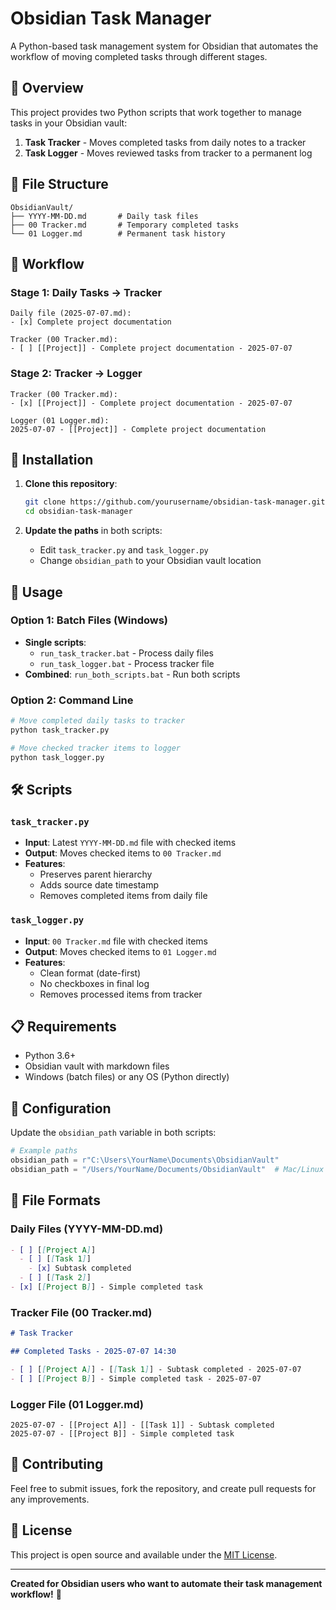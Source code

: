 # Obsidian Task Manager

A Python-based task management system for Obsidian that automates the workflow of moving completed tasks through different stages.

## 🎯 Overview

This project provides two Python scripts that work together to manage tasks in your Obsidian vault:

1. **Task Tracker** - Moves completed tasks from daily notes to a tracker
2. **Task Logger** - Moves reviewed tasks from tracker to a permanent log

## 📁 File Structure

```
ObsidianVault/
├── YYYY-MM-DD.md       # Daily task files
├── 00 Tracker.md       # Temporary completed tasks
└── 01 Logger.md        # Permanent task history
```

## 🔄 Workflow

### Stage 1: Daily Tasks → Tracker
```
Daily file (2025-07-07.md):
- [x] Complete project documentation

Tracker (00 Tracker.md):
- [ ] [[Project]] - Complete project documentation - 2025-07-07
```

### Stage 2: Tracker → Logger
```
Tracker (00 Tracker.md):
- [x] [[Project]] - Complete project documentation - 2025-07-07

Logger (01 Logger.md):
2025-07-07 - [[Project]] - Complete project documentation
```

## 🚀 Installation

1. **Clone this repository**:
   ```bash
   git clone https://github.com/yourusername/obsidian-task-manager.git
   cd obsidian-task-manager
   ```

2. **Update the paths** in both scripts:
   - Edit `task_tracker.py` and `task_logger.py`
   - Change `obsidian_path` to your Obsidian vault location

## 📖 Usage

### Option 1: Batch Files (Windows)
- **Single scripts**: 
  - `run_task_tracker.bat` - Process daily files
  - `run_task_logger.bat` - Process tracker file
- **Combined**: `run_both_scripts.bat` - Run both scripts

### Option 2: Command Line
```bash
# Move completed daily tasks to tracker
python task_tracker.py

# Move checked tracker items to logger
python task_logger.py
```

## 🛠 Scripts

### `task_tracker.py`
- **Input**: Latest `YYYY-MM-DD.md` file with checked items
- **Output**: Moves checked items to `00 Tracker.md`
- **Features**: 
  - Preserves parent hierarchy
  - Adds source date timestamp
  - Removes completed items from daily file

### `task_logger.py`
- **Input**: `00 Tracker.md` file with checked items
- **Output**: Moves checked items to `01 Logger.md`
- **Features**:
  - Clean format (date-first)
  - No checkboxes in final log
  - Removes processed items from tracker

## 📋 Requirements

- Python 3.6+
- Obsidian vault with markdown files
- Windows (batch files) or any OS (Python directly)

## 🔧 Configuration

Update the `obsidian_path` variable in both scripts:

```python
# Example paths
obsidian_path = r"C:\Users\YourName\Documents\ObsidianVault"
obsidian_path = "/Users/YourName/Documents/ObsidianVault"  # Mac/Linux
```

## 📝 File Formats

### Daily Files (YYYY-MM-DD.md)
```markdown
- [ ] [[Project A]]
  - [ ] [[Task 1]]
    - [x] Subtask completed
  - [ ] [[Task 2]]
- [x] [[Project B]] - Simple completed task
```

### Tracker File (00 Tracker.md)
```markdown
# Task Tracker

## Completed Tasks - 2025-07-07 14:30

- [ ] [[Project A]] - [[Task 1]] - Subtask completed - 2025-07-07
- [ ] [[Project B]] - Simple completed task - 2025-07-07
```

### Logger File (01 Logger.md)
```
2025-07-07 - [[Project A]] - [[Task 1]] - Subtask completed
2025-07-07 - [[Project B]] - Simple completed task
```

## 🤝 Contributing

Feel free to submit issues, fork the repository, and create pull requests for any improvements.

## 📄 License

This project is open source and available under the [MIT License](LICENSE).

---

**Created for Obsidian users who want to automate their task management workflow!** 🎉
